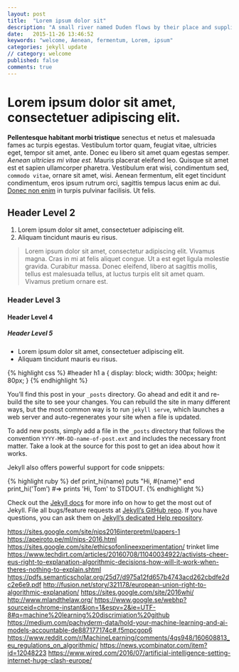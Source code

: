 ```yaml
---
layout: post
title:  "Lorem ipsum dolor sit"
description: "A small river named Duden flows by their place and supplies it with the necessary regelialia."
date:   2015-11-26 13:46:52
keywords: "welcome, Aenean, fermentum, Lorem, ipsum"
categories: jekyll update
// category: welcome
published: false
comments: true
---
```


<h1>Lorem ipsum dolor sit amet, consectetuer adipiscing elit.</h1>

<p><strong>Pellentesque habitant morbi tristique</strong> senectus et netus et malesuada fames ac turpis egestas. Vestibulum tortor quam, feugiat vitae, ultricies eget, tempor sit amet, ante. Donec eu libero sit amet quam egestas semper. <em>Aenean ultricies mi vitae est.</em> Mauris placerat eleifend leo. Quisque sit amet est et sapien ullamcorper pharetra. Vestibulum erat wisi, condimentum sed, <code>commodo vitae</code>, ornare sit amet, wisi. Aenean fermentum, elit eget tincidunt condimentum, eros ipsum rutrum orci, sagittis tempus lacus enim ac dui. <a href="#">Donec non enim</a> in turpis pulvinar facilisis. Ut felis.</p>

<h2>Header Level 2</h2>

<ol>
  <li>Lorem ipsum dolor sit amet, consectetuer adipiscing elit.</li>
  <li>Aliquam tincidunt mauris eu risus.</li>
</ol>

<blockquote><p>Lorem ipsum dolor sit amet, consectetur adipiscing elit. Vivamus magna. Cras in mi at felis aliquet congue. Ut a est eget ligula molestie gravida. Curabitur massa. Donec eleifend, libero at sagittis mollis, tellus est malesuada tellus, at luctus turpis elit sit amet quam. Vivamus pretium ornare est.</p></blockquote>

<h3>Header Level 3</h3>

<h4>Header Level 4</h4>
<h5>Header Level 5</h5>

<ul>
  <li>Lorem ipsum dolor sit amet, consectetuer adipiscing elit.</li>
  <li>Aliquam tincidunt mauris eu risus.</li>
</ul>

{% highlight css %}
#header h1 a {
  display: block;
  width: 300px;
  height: 80px;
}
{% endhighlight %}

You’ll find this post in your `_posts` directory. Go ahead and edit it and re-build the site to see your changes. You can rebuild the site in many different ways, but the most common way is to run `jekyll serve`, which launches a web server and auto-regenerates your site when a file is updated.

To add new posts, simply add a file in the `_posts` directory that follows the convention `YYYY-MM-DD-name-of-post.ext` and includes the necessary front matter. Take a look at the source for this post to get an idea about how it works.

Jekyll also offers powerful support for code snippets:

{% highlight ruby %}
def print_hi(name)
  puts "Hi, #{name}"
end
print_hi('Tom')
#=> prints 'Hi, Tom' to STDOUT.
{% endhighlight %}

Check out the [Jekyll docs][jekyll] for more info on how to get the most out of Jekyll. File all bugs/feature requests at [Jekyll’s GitHub repo][jekyll-gh]. If you have questions, you can ask them on [Jekyll’s dedicated Help repository][jekyll-help].

[jekyll]:      http://jekyllrb.com
[jekyll-gh]:   https://github.com/jekyll/jekyll
[jekyll-help]: https://github.com/jekyll/jekyll-help



https://sites.google.com/site/nips2016interpretml/papers-1
https://apeiroto.pe/ml/nips-2016.html
https://sites.google.com/site/ethicsofonlineexperimentation/
trinket
lime
https://www.techdirt.com/articles/20160708/11040034922/activists-cheer-eus-right-to-explanation-algorithmic-decisions-how-will-it-work-when-theres-nothing-to-explain.shtml
https://pdfs.semanticscholar.org/25d7/d975a12fd657b4743acd262cbdfe2dc2e6e9.pdf
http://fusion.net/story/321178/european-union-right-to-algorithmic-explanation/
https://sites.google.com/site/2016whi/
http://www.mlandthelaw.org/
https://www.google.se/webhp?sourceid=chrome-instant&ion=1&espv=2&ie=UTF-8#q=machine%20learning%20discrimiation%20github
https://medium.com/pachyderm-data/hold-your-machine-learning-and-ai-models-accountable-de887177174c#.f5mpcgop6
https://www.reddit.com/r/MachineLearning/comments/4qs948/160608813_eu_regulations_on_algorithmic/
https://news.ycombinator.com/item?id=12048223
https://www.wired.com/2016/07/artificial-intelligence-setting-internet-huge-clash-europe/
